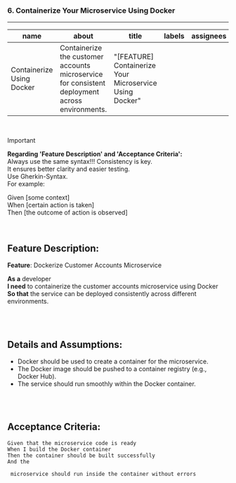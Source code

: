 ### **6. Containerize Your Microservice Using Docker**

---

| name                        | about                                                                                           | title                                        | labels   | assignees |
|-----------------------------|-------------------------------------------------------------------------------------------------|----------------------------------------------|----------|-----------|
| Containerize Using Docker    | Containerize the customer accounts microservice for consistent deployment across environments.  | "[FEATURE] Containerize Your Microservice Using Docker" |          |           |

<br>

> [!IMPORTANT]  
> **Regarding 'Feature Description' and 'Acceptance Criteria':**  
> Always use the same syntax!!! Consistency is key.  
> It ensures better clarity and easier testing.  
> Use Gherkin-Syntax.  
> For example:  
> 
> Given [some context]  
> When [certain action is taken]  
> Then [the outcome of action is observed]  

<br>

## **Feature Description:**

**Feature**: Dockerize Customer Accounts Microservice

**As a** developer  
**I need** to containerize the customer accounts microservice using Docker  
**So that** the service can be deployed consistently across different environments.

<br><br>

## **Details and Assumptions:**

- Docker should be used to create a container for the microservice.  
- The Docker image should be pushed to a container registry (e.g., Docker Hub).  
- The service should run smoothly within the Docker container.

<br><br>

## **Acceptance Criteria:**

```gherkin
Given that the microservice code is ready  
When I build the Docker container  
Then the container should be built successfully  
And the

 microservice should run inside the container without errors
```

